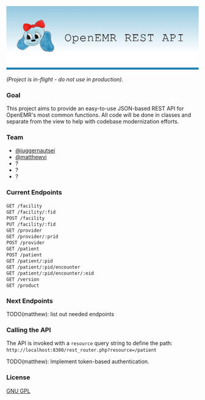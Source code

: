 ![img](./openemr-rest-api.png)

_(Project is in-flight - do not use in production)._

### Goal

This project aims to provide an easy-to-use JSON-based REST API for OpenEMR's most common functions. All code will be done in classes and separate from the view to help with codebase modernization efforts.

### Team

- [@juggernautsei](https://github.com/juggernautsei)
- [@matthewvi](https://github.com/matthewvi)
- ?
- ?
- ?

### Current Endpoints

```
GET /facility
GET /facility/:fid
POST /facility
PUT /facility/:fid
GET /provider
GET /provider/:prid
POST /provider
GET /patient
POST /patient
GET /patient/:pid
GET /patient/:pid/encounter
GET /patient/:pid/encounter/:eid
GET /version
GET /product
```

### Next Endpoints

TODO(matthew): list out needed endpoints


### Calling the API

The API is invoked with a `resource` query string to define the path: `http://localhost:8300/rest_router.php?resource=/patient`

TODO(matthew): Implement token-based authentication.


### License

[GNU GPL](LICENSE)
